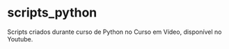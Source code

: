 # scripts_python
 Scripts criados durante curso de Python no Curso em Vídeo, disponível no Youtube.
